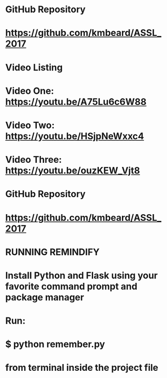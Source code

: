 # GitHub Repository
#
# https://github.com/kmbeard/ASSL_2017
#
#
# Video Listing
# Video One: https://youtu.be/A75Lu6c6W88
# Video Two: https://youtu.be/HSjpNeWxxc4
# Video Three: https://youtu.be/ouzKEW_Vjt8
# GitHub Repository
#
# https://github.com/kmbeard/ASSL_2017
#
#
# RUNNING REMINDIFY
# Install Python and Flask using your favorite command prompt and package manager
# Run: 
# $ python remember.py 
# from terminal inside the project file
# 
# 
# 
# 
# 
# 
# 
# 
